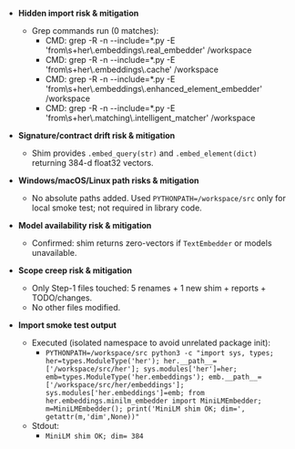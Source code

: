 - **Hidden import risk & mitigation**
  - Grep commands run (0 matches):
    - CMD: grep -R -n --include=*.py -E 'from\s+her\\.embeddings\\.real_embedder' /workspace
    - CMD: grep -R -n --include=*.py -E 'from\s+her\\.embeddings\\.cache' /workspace
    - CMD: grep -R -n --include=*.py -E 'from\s+her\\.embeddings\\.enhanced_element_embedder' /workspace
    - CMD: grep -R -n --include=*.py -E 'from\s+her\\.matching\\.intelligent_matcher' /workspace

- **Signature/contract drift risk & mitigation**
  - Shim provides `.embed_query(str)` and `.embed_element(dict)` returning 384-d float32 vectors.

- **Windows/macOS/Linux path risks & mitigation**
  - No absolute paths added. Used `PYTHONPATH=/workspace/src` only for local smoke test; not required in library code.

- **Model availability risk & mitigation**
  - Confirmed: shim returns zero-vectors if `TextEmbedder` or models unavailable.

- **Scope creep risk & mitigation**
  - Only Step-1 files touched: 5 renames + 1 new shim + reports + TODO/changes.
  - No other files modified.

- **Import smoke test output**
  - Executed (isolated namespace to avoid unrelated package init):
    - `PYTHONPATH=/workspace/src python3 -c "import sys, types; her=types.ModuleType('her'); her.__path__=['/workspace/src/her']; sys.modules['her']=her; emb=types.ModuleType('her.embeddings'); emb.__path__=['/workspace/src/her/embeddings']; sys.modules['her.embeddings']=emb; from her.embeddings.minilm_embedder import MiniLMEmbedder; m=MiniLMEmbedder(); print('MiniLM shim OK; dim=', getattr(m,'dim',None))"`
  - Stdout:
    - `MiniLM shim OK; dim= 384`